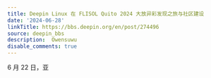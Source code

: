 ```yaml
---
title: Deepin Linux 在 FLISOL Quito 2024 大放异彩发现之旅与社区建设 
date: '2024-06-28'
linkTitle: https://bbs.deepin.org/en/post/274496
source: deepin_bbs
description:  Owensuwu 
disable_comments: true
---
```

6 月 22 日，亚
